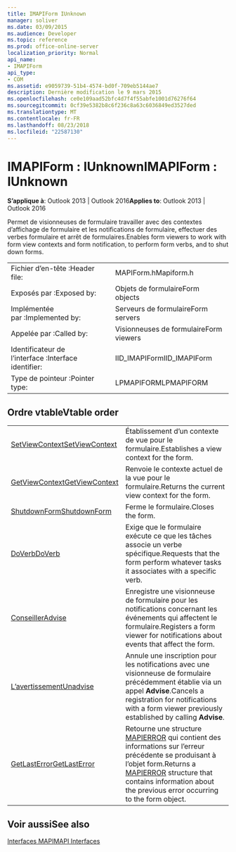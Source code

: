 ```yaml
---
title: IMAPIForm IUnknown
manager: soliver
ms.date: 03/09/2015
ms.audience: Developer
ms.topic: reference
ms.prod: office-online-server
localization_priority: Normal
api_name:
- IMAPIForm
api_type:
- COM
ms.assetid: e9059739-51b4-4574-bd0f-709eb5144ae7
description: Dernière modification le 9 mars 2015
ms.openlocfilehash: ce0e109aad52bfc4d7f4f55abfe1001d76276f64
ms.sourcegitcommit: 0cf39e5382b8c6f236c8a63c6036849ed3527ded
ms.translationtype: MT
ms.contentlocale: fr-FR
ms.lasthandoff: 08/23/2018
ms.locfileid: "22587130"
---
```

# <a name="imapiform--iunknown"></a><span data-ttu-id="afbcc-103">IMAPIForm : IUnknown</span><span class="sxs-lookup"><span data-stu-id="afbcc-103">IMAPIForm : IUnknown</span></span>

  
  
<span data-ttu-id="afbcc-104">**S’applique à**: Outlook 2013 | Outlook 2016</span><span class="sxs-lookup"><span data-stu-id="afbcc-104">**Applies to**: Outlook 2013 | Outlook 2016</span></span> 
  
<span data-ttu-id="afbcc-105">Permet de visionneuses de formulaire travailler avec des contextes d’affichage de formulaire et les notifications de formulaire, effectuer des verbes formulaire et arrêt de formulaires.</span><span class="sxs-lookup"><span data-stu-id="afbcc-105">Enables form viewers to work with form view contexts and form notification, to perform form verbs, and to shut down forms.</span></span>
  
|||
|:-----|:-----|
|<span data-ttu-id="afbcc-106">Fichier d’en-tête :</span><span class="sxs-lookup"><span data-stu-id="afbcc-106">Header file:</span></span>  <br/> |<span data-ttu-id="afbcc-107">MAPIForm.h</span><span class="sxs-lookup"><span data-stu-id="afbcc-107">Mapiform.h</span></span>  <br/> |
|<span data-ttu-id="afbcc-108">Exposés par :</span><span class="sxs-lookup"><span data-stu-id="afbcc-108">Exposed by:</span></span>  <br/> |<span data-ttu-id="afbcc-109">Objets de formulaire</span><span class="sxs-lookup"><span data-stu-id="afbcc-109">Form objects</span></span>  <br/> |
|<span data-ttu-id="afbcc-110">Implémentée par :</span><span class="sxs-lookup"><span data-stu-id="afbcc-110">Implemented by:</span></span>  <br/> |<span data-ttu-id="afbcc-111">Serveurs de formulaire</span><span class="sxs-lookup"><span data-stu-id="afbcc-111">Form servers</span></span>  <br/> |
|<span data-ttu-id="afbcc-112">Appelée par :</span><span class="sxs-lookup"><span data-stu-id="afbcc-112">Called by:</span></span>  <br/> |<span data-ttu-id="afbcc-113">Visionneuses de formulaire</span><span class="sxs-lookup"><span data-stu-id="afbcc-113">Form viewers</span></span>  <br/> |
|<span data-ttu-id="afbcc-114">Identificateur de l’interface :</span><span class="sxs-lookup"><span data-stu-id="afbcc-114">Interface identifier:</span></span>  <br/> |<span data-ttu-id="afbcc-115">IID_IMAPIForm</span><span class="sxs-lookup"><span data-stu-id="afbcc-115">IID_IMAPIForm</span></span>  <br/> |
|<span data-ttu-id="afbcc-116">Type de pointeur :</span><span class="sxs-lookup"><span data-stu-id="afbcc-116">Pointer type:</span></span>  <br/> |<span data-ttu-id="afbcc-117">LPMAPIFORM</span><span class="sxs-lookup"><span data-stu-id="afbcc-117">LPMAPIFORM</span></span>  <br/> |
   
## <a name="vtable-order"></a><span data-ttu-id="afbcc-118">Ordre vtable</span><span class="sxs-lookup"><span data-stu-id="afbcc-118">Vtable order</span></span>

|||
|:-----|:-----|
|[<span data-ttu-id="afbcc-119">SetViewContext</span><span class="sxs-lookup"><span data-stu-id="afbcc-119">SetViewContext</span></span>](imapiform-setviewcontext.md) <br/> |<span data-ttu-id="afbcc-120">Établissement d’un contexte de vue pour le formulaire.</span><span class="sxs-lookup"><span data-stu-id="afbcc-120">Establishes a view context for the form.</span></span>  <br/> |
|[<span data-ttu-id="afbcc-121">GetViewContext</span><span class="sxs-lookup"><span data-stu-id="afbcc-121">GetViewContext</span></span>](imapiform-getviewcontext.md) <br/> |<span data-ttu-id="afbcc-122">Renvoie le contexte actuel de la vue pour le formulaire.</span><span class="sxs-lookup"><span data-stu-id="afbcc-122">Returns the current view context for the form.</span></span>  <br/> |
|[<span data-ttu-id="afbcc-123">ShutdownForm</span><span class="sxs-lookup"><span data-stu-id="afbcc-123">ShutdownForm</span></span>](imapiform-shutdownform.md) <br/> |<span data-ttu-id="afbcc-124">Ferme le formulaire.</span><span class="sxs-lookup"><span data-stu-id="afbcc-124">Closes the form.</span></span>  <br/> |
|[<span data-ttu-id="afbcc-125">DoVerb</span><span class="sxs-lookup"><span data-stu-id="afbcc-125">DoVerb</span></span>](imapiform-doverb.md) <br/> |<span data-ttu-id="afbcc-126">Exige que le formulaire exécute ce que les tâches associe un verbe spécifique.</span><span class="sxs-lookup"><span data-stu-id="afbcc-126">Requests that the form perform whatever tasks it associates with a specific verb.</span></span>  <br/> |
|[<span data-ttu-id="afbcc-127">Conseiller</span><span class="sxs-lookup"><span data-stu-id="afbcc-127">Advise</span></span>](imapiform-advise.md) <br/> |<span data-ttu-id="afbcc-128">Enregistre une visionneuse de formulaire pour les notifications concernant les événements qui affectent le formulaire.</span><span class="sxs-lookup"><span data-stu-id="afbcc-128">Registers a form viewer for notifications about events that affect the form.</span></span>  <br/> |
|[<span data-ttu-id="afbcc-129">L’avertissement</span><span class="sxs-lookup"><span data-stu-id="afbcc-129">Unadvise</span></span>](imapiform-unadvise.md) <br/> |<span data-ttu-id="afbcc-130">Annule une inscription pour les notifications avec une visionneuse de formulaire précédemment établie via un appel **Advise**.</span><span class="sxs-lookup"><span data-stu-id="afbcc-130">Cancels a registration for notifications with a form viewer previously established by calling **Advise**.</span></span>  <br/> |
|[<span data-ttu-id="afbcc-131">GetLastError</span><span class="sxs-lookup"><span data-stu-id="afbcc-131">GetLastError</span></span>](imapiform-getlasterror.md) <br/> |<span data-ttu-id="afbcc-132">Retourne une structure [MAPIERROR](mapierror.md) qui contient des informations sur l’erreur précédente se produisant à l’objet form.</span><span class="sxs-lookup"><span data-stu-id="afbcc-132">Returns a [MAPIERROR](mapierror.md) structure that contains information about the previous error occurring to the form object.</span></span>  <br/> |
   
## <a name="see-also"></a><span data-ttu-id="afbcc-133">Voir aussi</span><span class="sxs-lookup"><span data-stu-id="afbcc-133">See also</span></span>



[<span data-ttu-id="afbcc-134">Interfaces MAPI</span><span class="sxs-lookup"><span data-stu-id="afbcc-134">MAPI Interfaces</span></span>](mapi-interfaces.md)

